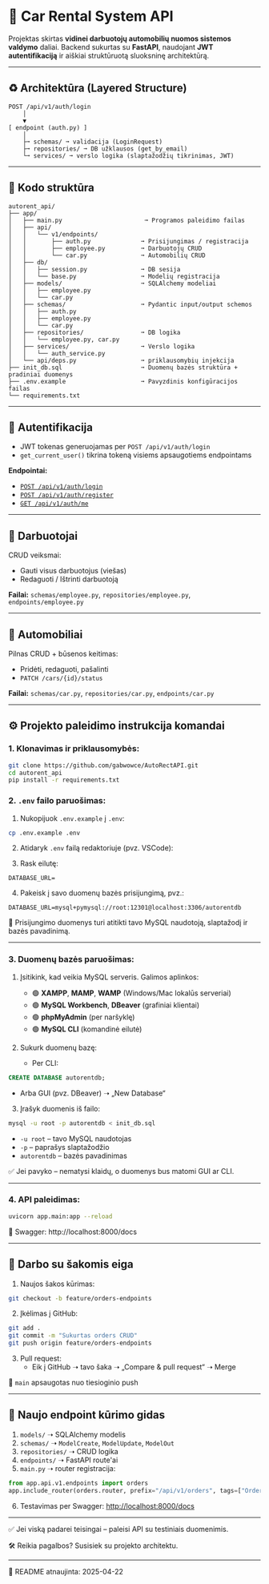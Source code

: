 # 🚗 Car Rental System API

Projektas skirtas **vidinei darbuotojų automobilių nuomos sistemos valdymo** daliai. Backend sukurtas su **FastAPI**, naudojant **JWT autentifikaciją** ir aiškiai struktūruotą sluoksninę architektūrą.

---

## ♻️ Architektūra (Layered Structure)

```
POST /api/v1/auth/login
    │
    ▼
[ endpoint (auth.py) ]
    │
    ├➞ schemas/ ➞ validacija (LoginRequest)
    ├➞ repositories/ ➞ DB užklausos (get_by_email)
    └➞ services/ ➞ verslo logika (slaptažodžių tikrinimas, JWT)
```

---

## 📂 Kodo struktūra

```
autorent_api/
├── app/
│   ├── main.py                       ➞ Programos paleidimo failas
│   ├── api/
│   │   └── v1/endpoints/
│   │       ├── auth.py              ➞ Prisijungimas / registracija
│   │       ├── employee.py          ➞ Darbuotojų CRUD
│   │       └── car.py               ➞ Automobilių CRUD
│   ├── db/
│   │   ├── session.py               ➞ DB sesija
│   │   └── base.py                  ➞ Modelių registracija
│   ├── models/                      ➞ SQLAlchemy modeliai
│   │   ├── employee.py
│   │   └── car.py
│   ├── schemas/                     ➞ Pydantic input/output schemos
│   │   ├── auth.py
│   │   ├── employee.py
│   │   └── car.py
│   ├── repositories/                ➞ DB logika
│   │   └── employee.py, car.py
│   ├── services/                    ➞ Verslo logika
│   │   └── auth_service.py
│   └── api/deps.py                  ➞ priklausomybių injekcija
├── init_db.sql                      ➞ Duomenų bazės struktūra + pradiniai duomenys
├── .env.example                     ➞ Pavyzdinis konfigūracijos failas
└── requirements.txt
```

---

## 🔐 Autentifikacija

- JWT tokenas generuojamas per `POST /api/v1/auth/login`
- `get_current_user()` tikrina tokeną visiems apsaugotiems endpointams

**Endpointai:**

- [`POST /api/v1/auth/login`](http://localhost:8000/docs#/Authentication/login_api_v1_auth_login_post)
- [`POST /api/v1/auth/register`](http://localhost:8000/docs#/Authentication/register_api_v1_auth_register_post)
- [`GET /api/v1/auth/me`](http://localhost:8000/docs#/Authentication/me_api_v1_auth_me_get)

---

## 💼 Darbuotojai

CRUD veiksmai:

- Gauti visus darbuotojus (viešas)
- Redaguoti / Ištrinti darbuotoją

**Failai:** `schemas/employee.py`, `repositories/employee.py`, `endpoints/employee.py`

---

## 🚗 Automobiliai

Pilnas CRUD + būsenos keitimas:

- Pridėti, redaguoti, pašalinti
- `PATCH /cars/{id}/status`

**Failai:** `schemas/car.py`, `repositories/car.py`, `endpoints/car.py`

---

## ⚙️ Projekto paleidimo instrukcija komandai

### 1. Klonavimas ir priklausomybės:

```bash
git clone https://github.com/gabwowce/AutoRectAPI.git
cd autorent_api
pip install -r requirements.txt
```

### 2. `.env` failo paruošimas:

1. Nukopijuok `.env.example` į `.env`:

```bash
cp .env.example .env
```

2. Atidaryk `.env` failą redaktoriuje (pvz. VSCode):

3. Rask eilutę:

```
DATABASE_URL=
```

4. Pakeisk į savo duomenų bazės prisijungimą, pvz.:

```
DATABASE_URL=mysql+pymysql://root:12301@localhost:3306/autorentdb
```

📌 Prisijungimo duomenys turi atitikti tavo MySQL naudotoją, slaptažodį ir bazės pavadinimą.

---

### 3. Duomenų bazės paruošimas:

1. Įsitikink, kad veikia MySQL serveris. Galimos aplinkos:

   - 🟢 **XAMPP**, **MAMP**, **WAMP** (Windows/Mac lokalūs serveriai)
   - 🟢 **MySQL Workbench**, **DBeaver** (grafiniai klientai)
   - 🟢 **phpMyAdmin** (per naršyklę)
   - 🟢 **MySQL CLI** (komandinė eilutė)

2. Sukurk duomenų bazę:
   - Per CLI:

```sql
CREATE DATABASE autorentdb;
```

- Arba GUI (pvz. DBeaver) ➝ „New Database“

3. Įrašyk duomenis iš failo:

```bash
mysql -u root -p autorentdb < init_db.sql
```

- `-u root` – tavo MySQL naudotojas
- `-p` – paprašys slaptažodžio
- `autorentdb` – bazės pavadinimas

✅ Jei pavyko – nematysi klaidų, o duomenys bus matomi GUI ar CLI.

---

### 4. API paleidimas:

```bash
uvicorn app.main:app --reload
```

🧪 Swagger: http://localhost:8000/docs

---

## 👥 Darbo su šakomis eiga

1. Naujos šakos kūrimas:

```bash
git checkout -b feature/orders-endpoints
```

2. Įkėlimas į GitHub:

```bash
git add .
git commit -m "Sukurtas orders CRUD"
git push origin feature/orders-endpoints
```

3. Pull request:
   - Eik į GitHub ➝ tavo šaka ➝ „Compare & pull request“ ➝ Merge

📌 `main` apsaugotas nuo tiesioginio push

---

## 🧱 Naujo endpoint kūrimo gidas

1. `models/` ➝ SQLAlchemy modelis
2. `schemas/` ➝ `ModelCreate`, `ModelUpdate`, `ModelOut`
3. `repositories/` ➝ CRUD logika
4. `endpoints/` ➝ FastAPI route'ai
5. `main.py` ➝ router registracija:

```python
from app.api.v1.endpoints import orders
app.include_router(orders.router, prefix="/api/v1/orders", tags=["Orders"])
```

6. Testavimas per Swagger: [http://localhost:8000/docs](http://localhost:8000/docs)

---

✅ Jei viską padarei teisingai – paleisi API su testiniais duomenimis.

🛠️ Reikia pagalbos? Susisiek su projekto architektu.

---

📅 README atnaujinta: 2025-04-22
